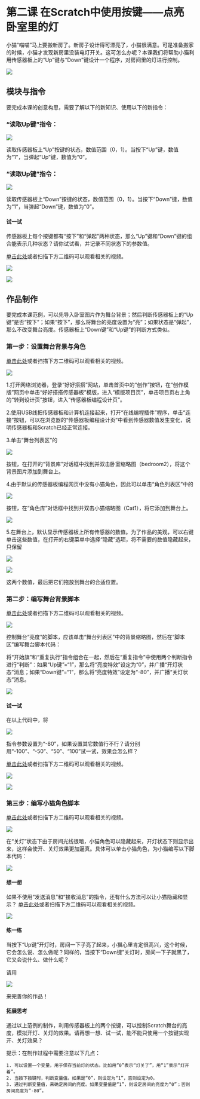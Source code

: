 # 第二课  在Scratch中使用按键——点亮卧室里的灯



小猫“喵喵”马上要搬新房了。新房子设计得可漂亮了，小猫很满意。可是准备搬家的时候，小猫才发现新房里没装电灯开关。这可怎么办呢？本课我们将帮助小猫利用传感器板上的“Up”键与“Down”键设计一个程序，对房间里的灯进行控制。

![](../../.gitbook/assets/Scratch-sensor2-1.png)

## 模块与指令

要完成本课的创意构思，需要了解以下的新知识、使用以下的新指令：

### “读取Up键”指令：

![](../../.gitbook/assets/Scratch-sensor2-3.png)

读取传感器板上“Up”按键的状态，数值范围（0，1）。当按下“Up”键，数值为“1”，当弹起“Up”键，数值为“0”。

### “读取Up键”指令：

![](../../.gitbook/assets/Scratch-sensor2-4.png)

读取传感器板上“Down”按键的状态，数值范围（0，1）。当按下“Down”键，数值为“1”，当弹起“Down”键，数值为“0”。

#### 试一试

传感器板上每个按键都有“按下”和“弹起”两种状态，那么“Up”键和“Down”键的组合能表示几种状态？请你试试看，并记录不同状态下的参数值。

[单击此处](http://www.haohaodada.com/video/b10201)或者扫描下方二维码可以观看相关的视频。

![](../../.gitbook/assets/Scratch-sensor2-5.png)

![](../../.gitbook/assets/Scratch-sensor2-b1.png)

## 作品制作

要完成本课范例，可以先导入卧室图片作为舞台背景；然后判断传感器板上的“Up键”是否“按下”；如果“按下”，那么将舞台的亮度设置为“亮”；如果状态是“弹起”，那么不改变舞台亮度。传感器板上“Down键”和“Up键”的判断方式类似。

### 第一步：设置舞台背景与角色

[单击此处](http://www.haohaodada.com/video/b10202)或者扫描下方二维码可以观看相关的视频。

![](../../.gitbook/assets/Scratch-sensor2-7.png)

1.打开网络浏览器，登录“好好搭搭”网站，单击首页中的“创作”按钮，在“创作模版”网页中单击“好好搭搭传感器板”模版，进入“模版项目页”，单击项目页右上角的“转到设计页”按钮，进入“传感器板编程设计页”。

2.使用USB线把传感器板和计算机连接起来，打开“在线编程插件”程序，单击“连接”按钮，可以在浏览器的“传感器板编程设计页”中看到传感器数值发生变化，说明传感器板和Scratch已经正常连接。

3.单击“舞台列表区”的

![](../../.gitbook/assets/Scratch-sensor5-8.png)

按钮，在打开的“背景库”对话框中找到并双击卧室缩略图（bedroom2），将这个背景图片添加到舞台上。

4.由于默认的传感器板编程网页中没有小猫角色，因此可以单击“角色列表区”中的

![](../../.gitbook/assets/Scratch-sensor5-9.png)

按钮，在“角色库”对话框中找到并双击小猫缩略图（Cat1），将它添加到舞台上。

![](../../.gitbook/assets/Scratch-sensor2-8.png)

5.在舞台上，默认显示传感器板上所有传感器的数值。为了作品的美观，可以右键单击这些数值，在打开的右键菜单中选择“隐藏”选项，将不需要的数值隐藏起来，只保留

![](../../.gitbook/assets/Scratch-sensor2-9.png)

![](../../.gitbook/assets/Scratch-sensor2-10.png)

这两个数值，最后把它们拖放到舞台的合适位置。

### 第二步：编写舞台背景脚本

[单击此处](http://www.haohaodada.com/video/b10203)或者扫描下方二维码可以观看相关的视频。

![](../../.gitbook/assets/Scratch-sensor2-11.png)

控制舞台“亮度”的脚本，应该单击“舞台列表区”中的背景缩略图，然后在“脚本区”编写舞台脚本代码：

将“开始旗”和“重复执行”指令组合在一起，然后在“重复指令”中使用两个判断指令进行“判断”：如果“Up键”=“1”，那么将“亮度特效”设定为“0”，并广播“开灯状态”消息；如果“Down键”=“1”，那么将“亮度特效”设定为“-80”，并广播“关灯状态”消息。

![](../../.gitbook/assets/Scratch-sensor2-12.png)

#### 试一试

在以上代码中，将

![](../../.gitbook/assets/Scratch-sensor2-13.png)

指令参数设置为“-80”，如果设置其它数值行不行？请分别用“-100”、“-50”、“50”、“100”试一试，效果会怎么样？

[单击此处](http://www.haohaodada.com/video/b10204)或者扫描下方二维码可以观看相关的视频。

![](../../.gitbook/assets/Scratch-sensor2-14.png)

![](../../.gitbook/assets/Scratch-sensor2-b2.png)

### 第三步：编写小猫角色脚本

[单击此处](http://www.haohaodada.com/video/b10205)或者扫描下方二维码可以观看相关的视频。

![](../../.gitbook/assets/Scratch-sensor2-16.png)

在“关灯”状态下由于房间光线很暗，小猫角色可以隐藏起来，开灯状态下则显示出来，这样会使开、关灯效果更加逼真。具体可以单击小猫角色，为小猫编写以下脚本代码：

![](../../.gitbook/assets/Scratch-sensor2-17.png)

#### 想一想

如果不使用“发送消息”和“接收消息”的指令，还有什么方法可以让小猫隐藏和显示？
[单击此处](http://www.haohaodada.com/video/b10206)或者扫描下方二维码可以观看相关的视频。

![](../../.gitbook/assets/Scratch-sensor2-18.png)

#### 练一练

当按下“Up键”开灯时，房间一下子亮了起来，小猫心里肯定很高兴，这个时候，它会怎么说、怎么做呢？同样的，当按下“Down键”关灯时，房间一下子就黑了，它又会说什么、做什么呢？

请用

![](../../.gitbook/assets/Scratch-sensor2-19.png)

来完善你的作品！

#### 拓展思考

通过以上范例的制作，利用传感器板上的两个按键，可以控制Scratch舞台的亮度，模拟开灯、关灯的效果。请再想一想、试一试，能不能只使用一个按键实现开、关灯效果？

提示：在制作过程中需要注意以下几点：

    1. 可以设置一个变量，用于保存当前灯的状态。比如用“0”表示“灯关了”，用“1”表示“灯开着”。
    2. 当按下按键时，判断变量值。如果是“0”，则设定为“1”，否则设定为0。
    3. 通过判断变量值，来确定房间的亮度。如果变量值是“1”，则设定房间的亮度为“0”；否则房间亮度为“-80”。